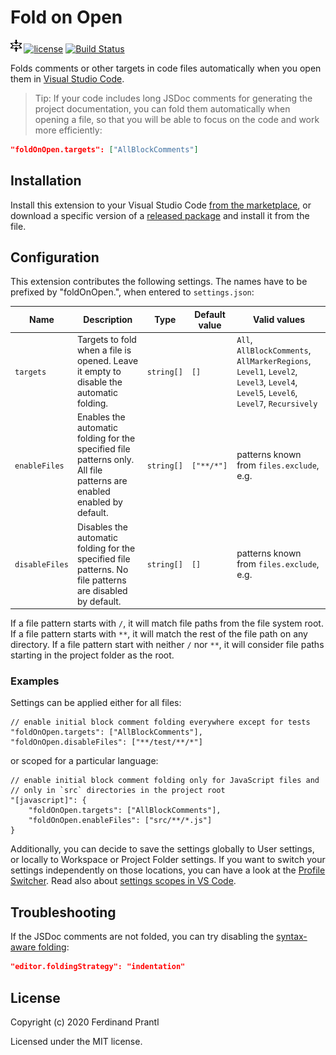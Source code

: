 # Fold on Open

[<img src=https://raw.githubusercontent.com/prantlf/vscode-fold-on-open/master/src/logo.png height=20 alt=Logo>][from the marketplace]
[![license](https://img.shields.io/badge/license-MIT-blue.svg)](./LICENSE)
[![Build Status](https://github.com/prantlf/vscode-fold-on-open/workflows/Test/badge.svg)](https://github.com/prantlf/vscode-fold-on-open/actions)

Folds comments or other targets in code files automatically when you open them in [Visual Studio Code].

> Tip: If your code includes long JSDoc comments for generating the project documentation, you can fold them automatically when opening a file, so that you will be able to focus on the code and work more efficiently:

```json
"foldOnOpen.targets": ["AllBlockComments"]
```

## Installation

Install this extension to your Visual Studio Code [from the marketplace], or download a specific version of a [released package] and install it from the file.

## Configuration

This extension contributes the following settings. The names have to be prefixed by "foldOnOpen.", when entered to `settings.json`:

| Name | Description | Type | Default value | Valid values |
| ---- | ----------- | ---- | ------------- | ------------ |
| `targets` | Targets to fold when a file is opened. Leave it empty to disable the automatic folding. | `string[]` | `[]` | `All`, `AllBlockComments`, `AllMarkerRegions`, `Level1`, `Level2`, `Level3`, `Level4`, `Level5`, `Level6`, `Level7`, `Recursively` |
| `enableFiles` | Enables the automatic folding for the specified file patterns only. All file patterns are enabled enabled by default. | `string[]` | `["**/*"]` | patterns known from `files.exclude`, e.g. |
| `disableFiles` | Disables the automatic folding for the specified file patterns. No file patterns are disabled by default. | `string[]` | `[]` | patterns known from `files.exclude`, e.g. |

If a file pattern starts with `/`, it will match file paths from the file system root. If a file pattern starts with `**`, it will match the rest of the file path on any directory. If a file pattern start with neither `/` nor `**`, it will consider file paths starting in the project folder as the root.

### Examples

Settings can be applied either for all files:

```cjson
// enable initial block comment folding everywhere except for tests
"foldOnOpen.targets": ["AllBlockComments"],
"foldOnOpen.disableFiles": ["**/test/**/*"]
```

or scoped for a particular language:

```cjson
// enable initial block comment folding only for JavaScript files and
// only in `src` directories in the project root
"[javascript]": {
    "foldOnOpen.targets": ["AllBlockComments"],
    "foldOnOpen.enableFiles": ["src/**/*.js"]
}
```

Additionally, you can decide to save the settings globally to User settings, or locally to Workspace or Project Folder settings. If you want to switch your settings independently on those locations, you can have a look at the [Profile Switcher]. Read also about [settings scopes in VS Code].

## Troubleshooting

If the JSDoc comments are not folded, you can try disabling the [syntax-aware folding]:

```json
"editor.foldingStrategy": "indentation"
```

## License

Copyright (c) 2020 Ferdinand Prantl

Licensed under the MIT license.

[Visual Studio Code]: https://code.visualstudio.com/
[from the marketplace]: https://marketplace.visualstudio.com/items?itemName=prantlf.fold-on-open
[released package]: https://github.com/prantlf/vscode-fold-on-open/releases
[syntax-aware folding]: https://code.visualstudio.com/updates/v1_24#_syntax-aware-folding-enabled-by-default-for-jsts
[Profile Switcher]: https://marketplace.visualstudio.com/items?itemName=aaronpowell.vscode-profile-switcher&WT.mc_id=javascript-11196-aapowell
[settings scopes in VS Code]: https://code.visualstudio.com/docs/getstarted/settings
